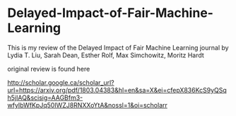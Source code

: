 # Delayed-Impact-of-Fair-Machine-Learning
This is my review of the Delayed Impact of Fair Machine Learning journal by Lydia T. Liu, Sarah Dean, Esther Rolf, Max Simchowitz, Moritz Hardt

original review is found here

http://scholar.google.ca/scholar_url?url=https://arxiv.org/pdf/1803.04383&hl=en&sa=X&ei=cfepX836KcS9yQSqh5jIAQ&scisig=AAGBfm3-wfyIbWfKpJq50IWZJ8RNXXoYtA&nossl=1&oi=scholarr
